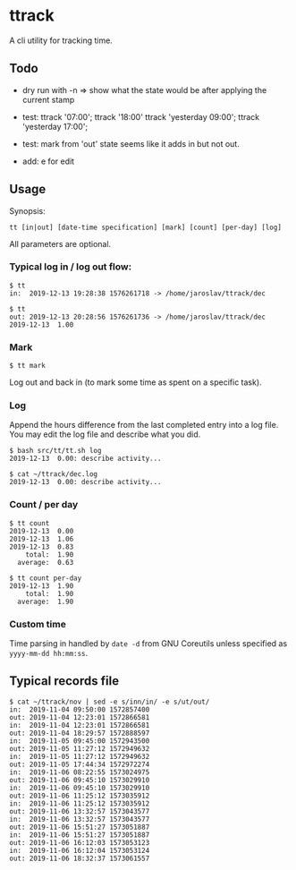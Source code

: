 # ttrack

A cli utility for tracking time.

## Todo


- dry run with -n => show what the state would be after applying the current stamp
- test: ttrack '07:00'; ttrack '18:00'
        ttrack 'yesterday 09:00'; ttrack 'yesterday 17:00'; 
- test: mark from 'out' state
  seems like it adds in but not out.

- add: e for edit


## Usage


Synopsis:

`tt [in|out] [date-time specification] [mark] [count] [per-day] [log]`

All parameters are optional.


### Typical log in / log out flow:

    $ tt
    in:  2019-12-13 19:28:38 1576261718 -> /home/jaroslav/ttrack/dec
    
    $ tt 
    out: 2019-12-13 20:28:56 1576261736 -> /home/jaroslav/ttrack/dec
    2019-12-13  1.00
    
### Mark

    $ tt mark

Log out and back in (to mark some time as spent on a specific task).


### Log

Append the hours difference from the last completed entry into a log file.
You may edit the log file and describe what you did.

    $ bash src/tt/tt.sh log 
    2019-12-13  0.00: describe activity...
    
    $ cat ~/ttrack/dec.log
    2019-12-13  0.00: describe activity...


### Count / per day

    $ tt count 
    2019-12-13  0.00
    2019-12-13  1.06
    2019-12-13  0.83
        total:  1.90
      average:  0.63

    $ tt count per-day 
    2019-12-13  1.90
        total:  1.90
      average:  1.90

### Custom time

Time parsing in handled by `date -d` from GNU Coreutils unless specified as `yyyy-mm-dd hh:mm:ss`.
    
## Typical records file


    $ cat ~/ttrack/nov | sed -e s/inn/in/ -e s/ut/out/
    in:  2019-11-04 09:50:00 1572857400
    out: 2019-11-04 12:23:01 1572866581
    in:  2019-11-04 12:23:01 1572866581
    out: 2019-11-04 18:29:57 1572888597
    in:  2019-11-05 09:45:00 1572943500
    out: 2019-11-05 11:27:12 1572949632
    in:  2019-11-05 11:27:12 1572949632
    out: 2019-11-05 17:44:34 1572972274
    in:  2019-11-06 08:22:55 1573024975
    out: 2019-11-06 09:45:10 1573029910
    in:  2019-11-06 09:45:10 1573029910
    out: 2019-11-06 11:25:12 1573035912
    in:  2019-11-06 11:25:12 1573035912
    out: 2019-11-06 13:32:57 1573043577
    in:  2019-11-06 13:32:57 1573043577
    out: 2019-11-06 15:51:27 1573051887
    in:  2019-11-06 15:51:27 1573051887
    out: 2019-11-06 16:12:03 1573053123
    in:  2019-11-06 16:12:04 1573053124
    out: 2019-11-06 18:32:37 1573061557
